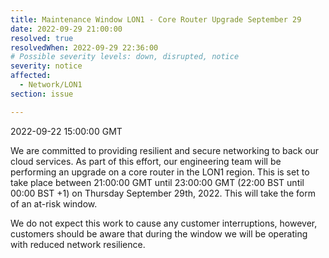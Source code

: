```yaml
---
title: Maintenance Window LON1 - Core Router Upgrade September 29
date: 2022-09-29 21:00:00
resolved: true
resolvedWhen: 2022-09-29 22:36:00
# Possible severity levels: down, disrupted, notice
severity: notice
affected:
  - Network/LON1
section: issue

---
```


2022-09-22 15:00:00 GMT

We are committed to providing resilient and secure networking to back our cloud services. As part of this effort, our engineering team will be performing an upgrade on a core router in the LON1 region. This is set to take place between 21:00:00 GMT until 23:00:00 GMT (22:00 BST until 00:00 BST +1) on Thursday September 29th, 2022. This will take the form of an at-risk window.

We do not expect this work to cause any customer interruptions, however, customers should be aware that during the window we will be operating with reduced network resilience.
